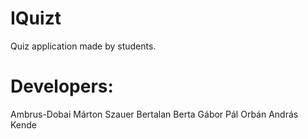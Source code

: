 # IQuizt
Quiz application made by students.

# Developers:
Ambrus-Dobai Márton
Szauer Bertalan
Berta Gábor Pál
Orbán András Kende

